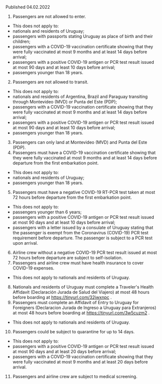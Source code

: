 Published 04.02.2022
1. Passengers are not allowed to enter.
- This does not apply to:
- nationals and residents of Uruguay;
- passengers with passports stating Uruguay as place of birth and their children;
- passengers with a COVID-19 vaccination certificate showing that they were fully vaccinated at most 9 months and at least 14 days before arrival;
- passengers with a positive COVID-19 antigen or PCR test result issued at most 90 days and at least 10 days before arrival;
- passengers younger than 18 years.
2. Passengers are not allowed to transit.
- This does not apply to:
- nationals and residents of Argentina, Brazil and Paraguay transiting through Montevideo (MVD) or Punta del Este (PDP);
- passengers with a COVID-19 vaccination certificate showing that they were fully vaccinated at most 9 months and at least 14 days before arrival;
- passengers with a positive COVID-19 antigen or PCR test result issued at most 90 days and at least 10 days before arrival;
- passengers younger than 18 years.
3. Passengers can only land at Montevideo (MVD) and Punta del Este (PDP).
4. Passengers must have a COVID-19 vaccination certificate showing that they were fully vaccinated at most 9 months and at least 14 days before departure from the first embarkation point.
- This does not apply to:
- nationals and residents of Uruguay;
- passengers younger than 18 years.
5. Passengers must have a negative COVID-19 RT-PCR test taken at most 72 hours before departure from the first embarkation point.
- This does not apply to:
- passengers younger than 6 years;
- passengers with a positive COVID-19 antigen or PCR test result issued at most 90 days and at least 10 days before arrival;
- passengers with a letter issued by a consulate of Uruguay stating that the passenger is exempt from the Coronavirus (COVID-19) PCR test requirement before departure. The passenger is subject to a PCR test upon arrival.
6. Airline crew without a negative COVID-19 PCR test result issued at most 72 hours before departure are subject to self-isolation.
7. Passengers and airline crew must have health insurance to cover COVID-19 expenses.
- This does not apply to nationals and residents of Uruguay.
8. Nationals and residents of Uruguay must complete a Traveler's Health Affidavit (Declaración Jurada de Salud del Viajero) at most 48 hours before boarding at <a href="https://tinyurl.com/32jwxnpc">https://tinyurl.com/32jwxnpc</a> .
9. Passengers must complete an Affidavit of Entry to Uruguay for Foreigners (Declaracion Jurada de Ingreso a Uruguay para Extranjeros) at most 48 hours before boarding at <a href="https://tinyurl.com/3w5cuzm2">https://tinyurl.com/3w5cuzm2</a> .
- This does not apply to nationals and residents of Uruguay.
10. Passengers could be subject to quarantine for up to 14 days.
- This does not apply to:
- passengers with a positive COVID-19 antigen or PCR test result issued at most 90 days and at least 20 days before arrival;
- passengers with a COVID-19 vaccination certificate showing that they were fully vaccinated at most 9 months and at least 20 days before arrival.
11. Passengers and airline crew are subject to medical screening.